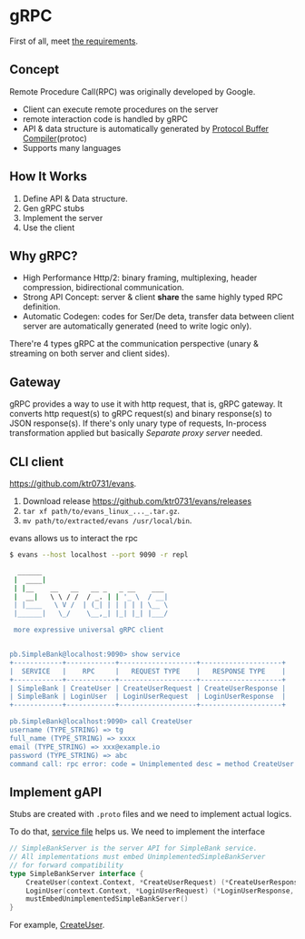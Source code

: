 # gRPC

First of all, meet [the requirements](https://grpc.io/docs/languages/go/quickstart/).

## Concept

Remote Procedure Call(RPC) was originally developed by Google.

- Client can execute remote procedures on the server
- remote interaction code is handled by gRPC
- API & data structure is automatically generated by [Protocol Buffer Compiler](https://grpc.io/docs/protoc-installation/)(protoc)
- Supports many languages

## How It Works

1. Define API & Data structure.
2. Gen gRPC stubs
3. Implement the server
4. Use the client

## Why gRPC?

- High Performance Http/2: binary framing, multiplexing, header compression, bidirectional communication.
- Strong API Concept: server & client **share** the same highly typed RPC definition.
- Automatic Codegen: codes for Ser/De deta, transfer data between client server are automatically generated (need to write logic only).

There're 4 types gRPC at the communication perspective (unary & streaming on both server and client sides).

## Gateway

gRPC provides a way to use it with http request, that is, gRPC gateway.
It converts http request(s) to gRPC request(s) and binary response(s) to JSON response(s).
If there's only unary type of requests, In-process transformation applied but basically *Separate proxy server* needed.

## CLI client

https://github.com/ktr0731/evans.

1. Download release https://github.com/ktr0731/evans/releases
2. `tar xf path/to/evans_linux_..._.tar.gz`.
3. `mv path/to/extracted/evans /usr/local/bin`.

evans allows us to interact the rpc

```bash
$ evans --host localhost --port 9090 -r repl

  ______
 |  ____|
 | |__    __   __   __ _   _ __    ___
 |  __|   \ \ / /  / _. | | '_ \  / __|
 | |____   \ V /  | (_| | | | | | \__ \
 |______|   \_/    \__,_| |_| |_| |___/

 more expressive universal gRPC client


pb.SimpleBank@localhost:9090> show service
+------------+------------+-------------------+--------------------+
|  SERVICE   |    RPC     |   REQUEST TYPE    |   RESPONSE TYPE    |
+------------+------------+-------------------+--------------------+
| SimpleBank | CreateUser | CreateUserRequest | CreateUserResponse |
| SimpleBank | LoginUser  | LoginUserRequest  | LoginUserResponse  |
+------------+------------+-------------------+--------------------+

pb.SimpleBank@localhost:9090> call CreateUser
username (TYPE_STRING) => tg
full_name (TYPE_STRING) => xxxx
email (TYPE_STRING) => xxx@example.io
password (TYPE_STRING) => abc
command call: rpc error: code = Unimplemented desc = method CreateUser not implemented
```

## Implement gAPI

Stubs are created with `.proto` files and we need to implement actual logics.

To do that, [service file](../proto/service_simple_bank.proto) helps us.
We need to implement the interface

```go
// SimpleBankServer is the server API for SimpleBank service.
// All implementations must embed UnimplementedSimpleBankServer
// for forward compatibility
type SimpleBankServer interface {
	CreateUser(context.Context, *CreateUserRequest) (*CreateUserResponse, error)
	LoginUser(context.Context, *LoginUserRequest) (*LoginUserResponse, error)
	mustEmbedUnimplementedSimpleBankServer()
}
```

For example, [CreateUser](./rpc_create_user.go).
